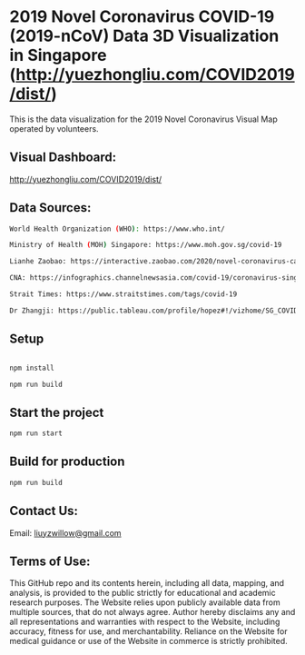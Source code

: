 # 2019 Novel Coronavirus COVID-19 (2019-nCoV) Data 3D Visualization in Singapore (http://yuezhongliu.com/COVID2019/dist/)
This is the data visualization for the 2019 Novel Coronavirus Visual Map operated by volunteers. 


## Visual Dashboard:
http://yuezhongliu.com/COVID2019/dist/

## Data Sources:
``` bash
World Health Organization (WHO): https://www.who.int/

Ministry of Health (MOH) Singapore: https://www.moh.gov.sg/covid-19

Lianhe Zaobao: https://interactive.zaobao.com/2020/novel-coronavirus-cases-in-singapore/?utm_source=zbsg-tagsite&utm_medium=masthead

CNA: https://infographics.channelnewsasia.com/covid-19/coronavirus-singapore-clusters.html

Strait Times: https://www.straitstimes.com/tags/covid-19

Dr Zhangji: https://public.tableau.com/profile/hopez#!/vizhome/SG_COVID-19_cases_v003/01mapofconfirmedcases
```

## Setup

``` bash

npm install

npm run build
```

## Start the project

``` bash
npm run start
```

## Build for production

``` bash
npm run build
```

## Contact Us:

Email: liuyzwillow@gmail.com

## Terms of Use:

This GitHub repo and its contents herein, including all data, mapping, and analysis, is provided to the public strictly for educational and academic research purposes. The Website relies upon publicly available data from multiple sources, that do not always agree. Author hereby disclaims any and all representations and warranties with respect to the Website, including accuracy, fitness for use, and merchantability. Reliance on the Website for medical guidance or use of the Website in commerce is strictly prohibited.
